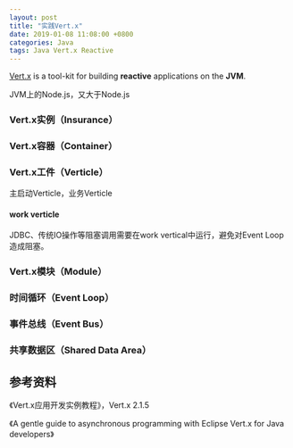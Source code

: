 ```yaml
---
layout: post
title: "实践Vert.x"
date: 2019-01-08 11:08:00 +0800
categories: Java
tags: Java Vert.x Reactive
---
```


[Vert.x](https://vertx.io/) is a tool-kit for building **reactive** applications on the **JVM**.

JVM上的Node.js，又大于Node.js

### Vert.x实例（Insurance）

### Vert.x容器（Container）

### Vert.x工件（Verticle）

主启动Verticle，业务Verticle

#### work verticle

JDBC、传统IO操作等阻塞调用需要在work vertical中运行，避免对Event Loop造成阻塞。

### Vert.x模块（Module）

### 时间循环（Event Loop）

### 事件总线（Event Bus）

### 共享数据区（Shared Data Area）

## 参考资料

《Vert.x应用开发实例教程》，Vert.x 2.1.5

《A gentle guide to asynchronous programming with Eclipse Vert.x for Java developers》